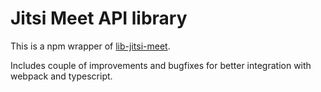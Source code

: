 # Jitsi Meet API library

This is a npm wrapper of [lib-jitsi-meet](https://github.com/jitsi/lib-jitsi-meet).

Includes couple of improvements and bugfixes for better integration with webpack and typescript.
